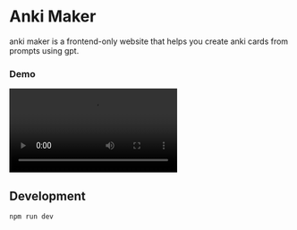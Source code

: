 # Anki Maker
anki maker is a frontend-only website that helps you create anki cards from prompts using gpt.

### Demo
![](demo.mov)


## Development

`npm run dev`


